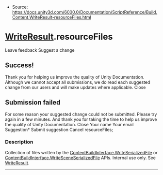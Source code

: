 * Source: https://docs.unity3d.com/6000.0/Documentation/ScriptReference/Build.Content.WriteResult-resourceFiles.html

#  [WriteResult](https://docs.unity3d.com/6000.0/Documentation/ScriptReference/Build.Content.WriteResult.html).resourceFiles
Leave feedback
Suggest a change
## Success!
Thank you for helping us improve the quality of Unity Documentation. Although we cannot accept all submissions, we do read each suggested change from our users and will make updates where applicable.
Close
## Submission failed
For some reason your suggested change could not be submitted. Please <a>try again</a> in a few minutes. And thank you for taking the time to help us improve the quality of Unity Documentation.
Close
Your name Your email Suggestion* Submit suggestion
Cancel
resourceFiles; 
### Description
Collection of files written by the [ContentBuildInterface.WriteSerializedFile](https://docs.unity3d.com/6000.0/Documentation/ScriptReference/Build.Content.ContentBuildInterface.WriteSerializedFile.html) or [ContentBuildInterface.WriteSceneSerializedFile](https://docs.unity3d.com/6000.0/Documentation/ScriptReference/Build.Content.ContentBuildInterface.WriteSceneSerializedFile.html) APIs.
Internal use only. See [WriteResult](https://docs.unity3d.com/6000.0/Documentation/ScriptReference/Build.Content.WriteResult.html).
* * *
